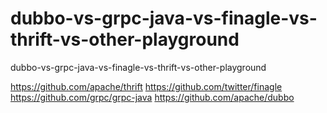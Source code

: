 # dubbo-vs-grpc-java-vs-finagle-vs-thrift-vs-other-playground
dubbo-vs-grpc-java-vs-finagle-vs-thrift-vs-other-playground

https://github.com/apache/thrift
https://github.com/twitter/finagle
https://github.com/grpc/grpc-java
https://github.com/apache/dubbo
